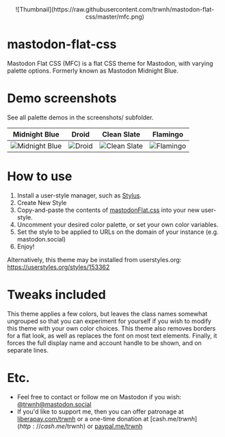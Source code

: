 <div style="text-align: center"> ![Thumbnail](https://raw.githubusercontent.com/trwnh/mastodon-flat-css/master/mfc.png) </div>

# mastodon-flat-css
Mastodon Flat CSS (MFC) is a flat CSS theme for Mastodon, with varying palette options. Formerly known as Mastodon Midnight Blue.

# Demo screenshots
See all palette demos in the screenshots/ subfolder.

Midnight Blue | Droid | Clean Slate | Flamingo
--- | --- | --- | ---
![Midnight Blue](https://raw.githubusercontent.com/trwnh/mastodon-flat-css/master/screenshots/mfc-midnightBlue.png) | ![Droid](https://raw.githubusercontent.com/trwnh/mastodon-flat-css/master/screenshots/mfc-droid.png) | ![Clean Slate](https://raw.githubusercontent.com/trwnh/mastodon-flat-css/master/screenshots/mfc-cleanSlate.png) | ![Flamingo](https://raw.githubusercontent.com/trwnh/mastodon-flat-css/master/screenshots/mfc-flamingo.png)

# How to use
1. Install a user-style manager, such as [Stylus](https://github.com/openstyles/stylus).
2. Create New Style
3. Copy-and-paste the contents of [mastodonFlat.css](https://github.com/trwnh/mastodon-flat-css/blob/master/mastodonFlat.css) into your new user-style.
4. Uncomment your desired color palette, or set your own color variables. 
5. Set the style to be applied to URLs on the domain of your instance (e.g. mastodon.social)
6. Enjoy!

Alternatively, this theme may be installed from userstyles.org: https://userstyles.org/styles/153362

# Tweaks included
This theme applies a few colors, but leaves the class names somewhat ungrouped so that you can experiment for yourself if you wish to modify this theme with your own color choices. This theme also removes borders for a flat look, as well as replaces the font on most text elements. Finally, it forces the full display name and account handle to be shown, and on separate lines.

# Etc.
- Feel free to contact or follow me on Mastodon if you wish: [@trwnh@mastodon.social](http://mastodon.social/@trwnh)
- If you'd like to support me, then you can offer patronage at [liberapay.com/trwnh](http://liberapay.com/trwnh) or a one-time donation at [cash.me/$trwnh](http://cash.me/$trwnh) or [paypal.me/trwnh](http://paypal.me/trwnh)
